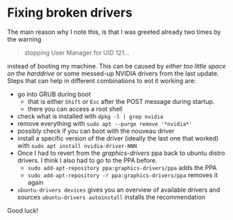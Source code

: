 # Fixing broken drivers

The main reason why I note this, is that I was greeted already two times by the warning 

> stopping User Manager for UID 121...

instead of booting my machine. This can be caused by *either too little space on the harddrive* or some messed-up NVIDIA drivers from the last update.
Steps that can help in different combinations to eot it working are:

- go into GRUB during boot
    - that is either `Shift` or `Esc` after the POST message during startup. 
    - there you can access a root shell
- check what is installed with `dpkg -l | grep nvidia`
- remove everything with `sudo apt --purge remove '*nvidia*'`
- possibly check if you can boot with the nouveau driver
- install a specific version of the driver (ideally the last one that worked) with `sudo apt install nvidia-driver-NNN`
- Once I had to revert from the *graphics-drivers* ppa back to ubuntu distro drivers. I think I also had to go to the PPA before.
    - `sudo add-apt-repository ppa:graphics-drivers/ppa` adds the PPA
    - `sudo add-apt-repository -r ppa:graphics-drivers/ppa` removes it again
- `ubuntu-drivers devices` gives you an overview of available drivers and sources
    `ubuntu-drivers autoinstall` installs the recommendation

Good luck!
